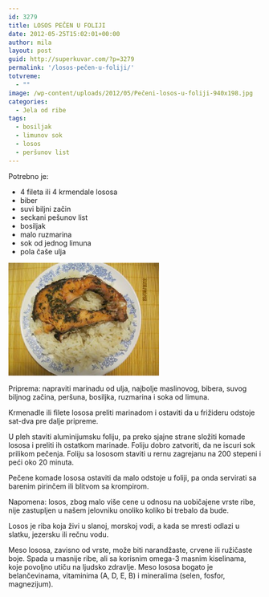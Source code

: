 ```yaml
---
id: 3279
title: LOSOS PEČEN U FOLIJI
date: 2012-05-25T15:02:01+00:00
author: mila
layout: post
guid: http://superkuvar.com/?p=3279
permalink: '/losos-pečen-u-foliji/'
totvreme:
  - ""
image: /wp-content/uploads/2012/05/Pečeni-losos-u-foliji-940x198.jpg
categories:
  - Jela od ribe
tags:
  - bosiljak
  - limunov sok
  - losos
  - peršunov list
---
```

Potrebno je:

  * 4 fileta ili 4 krmendale lososa
  * biber
  * suvi biljni začin
  * seckani pešunov list
  * bosiljak
  * malo ruzmarina
  * sok od jednog limuna
  * pola čaše ulja

<img class="alignnone size-medium wp-image-3280" title="Pečeni losos u foliji" src="/wp-content/uploads/2012/05/Pečeni-losos-u-foliji-300x225.jpg" alt="" width="300" height="225" /> 

Priprema: napraviti marinadu od ulja, najbolje maslinovog, bibera, suvog biljnog začina, peršuna, bosiljka, ruzmarina i soka od limuna.

Krmenadle ili filete lososa preliti marinadom i ostaviti da u frižideru odstoje sat-dva pre dalje pripreme.

U pleh staviti aluminijumsku foliju, pa preko sjajne strane složiti komade lososa i preliti ih ostatkom marinade. Foliju dobro zatvoriti, da ne iscuri sok prilikom pečenja. Foliju sa lososom staviti u rernu zagrejanu na 200 stepeni i peći oko 20 minuta.

Pečene komade lososa ostaviti da malo odstoje u foliji, pa onda servirati sa barenim pirinčem ili blitvom sa krompirom.

Napomena: losos, zbog malo više cene u odnosu na uobičajene vrste ribe, nije zastupljen u našem jelovniku onoliko koliko bi trebalo da bude.

Losos je riba koja živi u slanoj, morskoj vodi, a kada se mresti odlazi u slatku, jezersku ili rečnu vodu.

Meso lososa, zavisno od vrste, može biti narandžaste, crvene ili ružičaste boje. Spada u masnije ribe, ali sa korisnim omega-3 masnim kiselinama, koje povoljno utiču na ljudsko zdravlje. Meso lososa bogato je belančevinama, vitaminima (A, D, E, B) i mineralima (selen, fosfor, magnezijum).